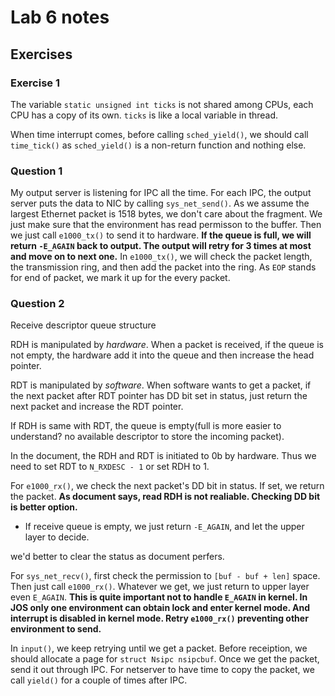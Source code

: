 # Lab 6 notes

## Exercises
### Exercise 1
The variable `static unsigned int ticks` is not shared among CPUs, each CPU has a copy of its own. `ticks` is like a local variable in thread.

When time interrupt comes, before calling `sched_yield()`, we should call `time_tick()` as `sched_yield()` is a non-return function and nothing else.

### Question 1

My output server is listening for IPC all the time.
For each IPC, the output server puts the data to NIC by calling `sys_net_send()`. 
As we assume the largest Ethernet packet is 1518 bytes, we don't care about the fragment. We just make sure that the environment has read permisson to the buffer. Then we just call `e1000_tx()` to send it to hardware.
__If the queue is full, we will return `-E_AGAIN` back to output.  The output will retry for 3 times at most and move on to next one.__ 
In `e1000_tx()`, we will check the packet length, the transmission ring, and then add the packet into the ring.
As `EOP` stands for end of packet, we mark it up for the every packet.

### Question 2

Receive descriptor queue structure

RDH is manipulated by _hardware_. When a packet is received, if the queue is not empty, the hardware add it into the queue and then increase the head pointer.

RDT is manipulated by _software_. When software wants to get a packet, if the next packet after RDT pointer has DD bit set in status, just return the next packet and increase the RDT pointer.

If RDH is same with RDT, the queue is empty(full is more easier to understand? no available descriptor to store the incoming packet).

In the document, the RDH and RDT is initiated to 0b by hardware. Thus we need to set RDT to `N_RXDESC - 1` or set RDH to 1.

For `e1000_rx()`, we check the next packet's DD bit in status. If set, we return the packet. 
__As document says, read RDH is not realiable. Checking DD bit is better option.__

* If receive queue is empty, we just return `-E_AGAIN`, and let the upper layer to decide.

we'd better to clear the status as document perfers.

For `sys_net_recv()`, first check the permission to `[buf - buf + len]` space. Then just call `e1000_rx()`. Whatever we get, we just return to upper layer even `E_AGAIN`. 
__This is quite important not to handle `E_AGAIN` in kernel. In JOS only one environment can obtain lock and enter kernel mode. And interrupt is disabled in kernel mode. Retry `e1000_rx()` preventing other environment to send.__

In `input()`, we keep retrying until we get a packet. Before receiption, we should allocate a page for `struct Nsipc nsipcbuf`. Once we get the packet, send it out through IPC. 
For netserver to have time to copy the packet, we call `yield()` for a couple of times after IPC.